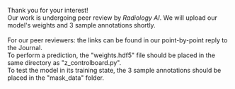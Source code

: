 Thank you for your interest!\
Our work is undergoing peer review by *Radiology AI*. We will upload our model's weights and 3 sample annotations shortly.<br/><br/>
For our peer reviewers: the links can be found in our point-by-point reply to the Journal.\
To perform a prediction, the "weights.hdf5" file should be placed in the same directory as "z_controlboard.py".\
To test the model in its training state, the 3 sample annotations should be placed in the "mask_data" folder.
